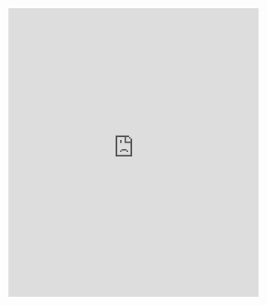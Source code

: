 <iframe height='580' scrolling='no' title='Toolkit Test embedded' src='https:graphexpr.azurewebsites.net/' frameborder='no' allowtransparency='true' allowfullscreen='true' style='width: 100%;'>See the code: .</iframe>
